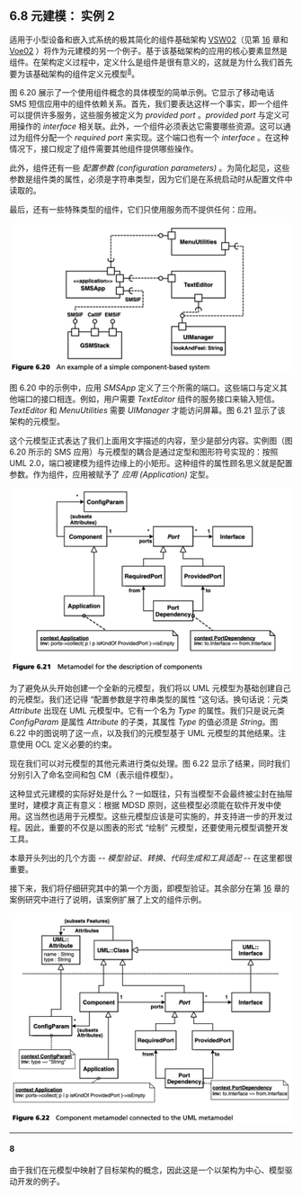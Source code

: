 ## 6.8 元建模： 实例 2
适用于小型设备和嵌入式系统的极其简化的组件基础架构 [VSW02](../ref.md#vsw02)（见第 [16](../ch16/0.md) 章和 [Voe02](../ref.md#voe02) ）将作为元建模的另一个例子。基于该基础架构的应用的核心要素显然是组件。在架构定义过程中，定义什么是组件是很有意义的，这就是为什么我们首先要为该基础架构的组件定义元模型<sup>[8](#8)</sup>。

图 6.20 展示了一个使用组件概念的具体模型的简单示例。它显示了移动电话 SMS 短信应用中的组件依赖关系。首先，我们要表达这样一个事实，即一个组件可以提供许多服务，这些服务被定义为 *provided port* 。*provided port* 与定义可用操作的 *interface* 相关联。此外，一个组件必须表达它需要哪些资源。这可以通过为组件分配一个 *required port* 来实现。这个端口也有一个 *interface* 。在这种情况下，接口规定了组件需要其他组件提供哪些操作。

此外，组件还有一些 *配置参数 (configuration parameters)* 。为简化起见，这些参数是组件类的属性，必须是字符串类型，因为它们是在系统启动时从配置文件中读取的。

最后，还有一些特殊类型的组件，它们只使用服务而不提供任何：应用。

![Figure 6.20](../img/f6.20.png)

图 6.20 中的示例中，应用 *SMSApp* 定义了三个所需的端口。这些端口与定义其他端口的接口相连。例如，用户需要 *TextEditor* 组件的服务接口来输入短信。*TextEditor* 和 *MenuUtilities* 需要 *UIManager* 才能访问屏幕。图 6.21 显示了该架构的元模型。

这个元模型正式表达了我们上面用文字描述的内容，至少是部分内容。实例图（图 6.20 所示的 SMS 应用）与元模型的耦合是通过定型和图形符号实现的：按照 UML 2.0，端口被建模为组件边缘上的小矩形。这种组件的属性顾名思义就是配置参数。作为组件，应用被赋予了 *应用 (Application)* 定型。

![Figure 6.21](../img/f6.21.png)

为了避免从头开始创建一个全新的元模型，我们将以 UML 元模型为基础创建自己的元模型。我们还记得 “配置参数是字符串类型的属性 ”这句话。换句话说：元类 *Attribute* 出现在 UML 元模型中。它有一个名为 *Type* 的属性。我们只是说元类 *ConfigParam* 是属性 *Attribute* 的子类，其属性 *Type* 的值必须是 *String*。图 6.22 中的图说明了这一点，以及我们的元模型基于 UML 元模型的其他结果。注意使用 OCL 定义必要的约束。

现在我们可以对元模型的其他元素进行类似处理。图 6.22 显示了结果，同时我们分别引入了命名空间和包 CM（表示组件模型）。

这种显式元建模的实际好处是什么？一如既往，只有当模型不会最终被尘封在抽屉里时，建模才真正有意义：根据 MDSD 原则，这些模型必须能在软件开发中使用。这当然也适用于元模型。这些元模型应该是可实施的，并支持进一步的开发过程。因此，重要的不仅是以图表的形式 “绘制” 元模型，还要使用元模型调整开发工具。

本章开头列出的几个方面 -- *模型验证、转换、代码生成和工具适配* -- 在这里都很重要。

接下来，我们将仔细研究其中的第一个方面，即模型验证。其余部分在第 [16](../ch16/0.md) 章的案例研究中进行了说明，该案例扩展了上文的组件示例。

![Figure 6.22](../img/f6.22.png)

---
#### 8
由于我们在元模型中映射了目标架构的概念，因此这是一个以架构为中心、模型驱动开发的例子。
